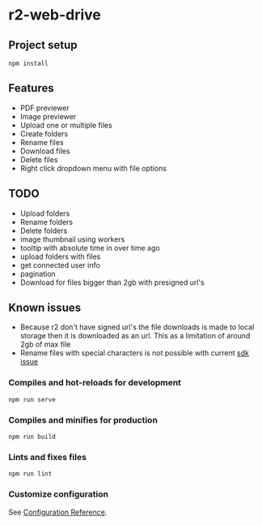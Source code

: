 # r2-web-drive

## Project setup
```
npm install
```

## Features
- PDF previewer
- Image previewer
- Upload one or multiple files
- Create folders
- Rename files
- Download files
- Delete files
- Right click dropdown menu with file options


## TODO
- Upload folders
- Rename folders
- Delete folders
- image thumbnail using workers
- tooltip with absolute time in over time ago
- upload folders with files
- get connected user info
- pagination
- Download for files bigger than 2gb with presigned url's


## Known issues
- Because r2 don't have signed url's the file downloads is made to local storage then it is downloaded as an url. This as a limitation of around 2gb of max file
- Rename files with special characters is not possible with current [sdk issue](https://github.com/aws/aws-sdk-js/issues/1949)


### Compiles and hot-reloads for development
```
npm run serve
```

### Compiles and minifies for production
```
npm run build
```

### Lints and fixes files
```
npm run lint
```

### Customize configuration
See [Configuration Reference](https://cli.vuejs.org/config/).
